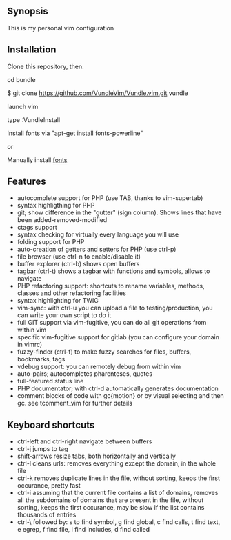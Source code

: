 ## Synopsis

This is my personal vim configuration


## Installation

Clone this repository, then:

cd bundle

$ git clone https://github.com/VundleVim/Vundle.vim.git vundle

launch vim

type :VundleInstall

Install fonts via "apt-get install fonts-powerline"

or 

Manually install [fonts](https://powerline.readthedocs.io/en/master/installation/linux.html#fonts-installation)

## Features

* autocomplete support for PHP (use TAB, thanks to vim-supertab)
* syntax highligthing for PHP
* git; show difference in the "gutter" (sign column). Shows lines that have been added-removed-modified
* ctags support
* syntax checking for virtually every language you will use
* folding support for PHP
* auto-creation of getters and setters for PHP (use ctrl-p)
* file browser (use ctrl-n to enable/disable it)
* buffer explorer (ctrl-b) shows open buffers
* tagbar (ctrl-t) shows a tagbar with functions and symbols, allows to navigate
* PHP refactoring support: shortcuts to rename variables, methods, classes and other refactoring facilities
* syntax highlighting for TWIG
* vim-sync: with ctrl-u you can upload a file to testing/production, you can write your own script to do it
* full GIT support via vim-fugitive, you can do all git operations from within vim
* specific vim-fugitive support for gitlab (you can configure your domain in vimrc)
* fuzzy-finder (ctrl-f) to make fuzzy searches for files, buffers, bookmarks, tags 
* vdebug support: you can remotely debug from within vim
* auto-pairs; autocompletes pharenteses, quotes
* full-featured status line
* PHP documentator; with ctrl-d automatically generates documentation
* comment blocks of code with gc{motion} or by visual selecting and then gc. see tcomment_vim for further details

## Keyboard shortcuts

* ctrl-left and ctrl-right navigate between buffers
* ctrl-j jumps to tag
* shift-arrows resize tabs, both horizontally and vertically
* ctrl-l cleans urls: removes everything except the domain, in the whole file
* ctrl-k removes duplicate lines in the file, without sorting, keeps the first occurance, pretty fast
* ctrl-i assuming that the current file contains a list of domains, removes all the subdomains of domains that are present in the file, without sorting, keeps the first occurance, may be slow if the list contains thousands of entries
* ctrl-\ followed by: s to find symbol, g find global, c find calls, t find text, e egrep, f find file, i find includes, d find called
